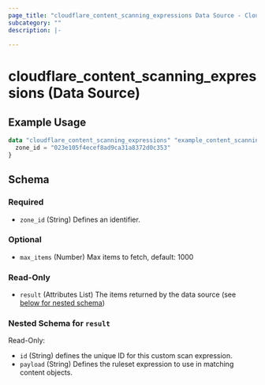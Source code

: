 ```yaml
---
page_title: "cloudflare_content_scanning_expressions Data Source - Cloudflare"
subcategory: ""
description: |-
  
---
```


# cloudflare_content_scanning_expressions (Data Source)



## Example Usage

```terraform
data "cloudflare_content_scanning_expressions" "example_content_scanning_expressions" {
  zone_id = "023e105f4ecef8ad9ca31a8372d0c353"
}
```

<!-- schema generated by tfplugindocs -->
## Schema

### Required

- `zone_id` (String) Defines an identifier.

### Optional

- `max_items` (Number) Max items to fetch, default: 1000

### Read-Only

- `result` (Attributes List) The items returned by the data source (see [below for nested schema](#nestedatt--result))

<a id="nestedatt--result"></a>
### Nested Schema for `result`

Read-Only:

- `id` (String) defines the unique ID for this custom scan expression.
- `payload` (String) Defines the ruleset expression to use in matching content objects.


